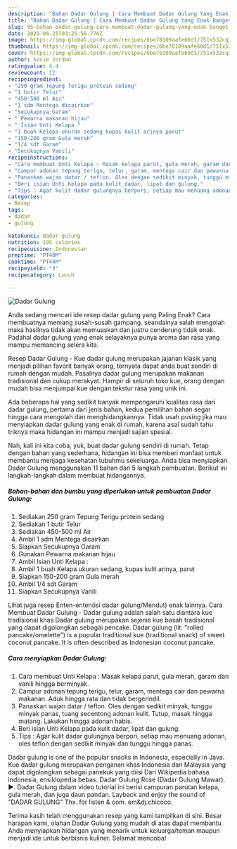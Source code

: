 ```yaml
---
description: "Bahan Dadar Gulung | Cara Membuat Dadar Gulung Yang Enak Banget"
title: "Bahan Dadar Gulung | Cara Membuat Dadar Gulung Yang Enak Banget"
slug: 95-bahan-dadar-gulung-cara-membuat-dadar-gulung-yang-enak-banget
date: 2020-06-25T03:25:56.776Z
image: https://img-global.cpcdn.com/recipes/6be78109aafe60d1/751x532cq70/dadar-gulung-foto-resep-utama.jpg
thumbnail: https://img-global.cpcdn.com/recipes/6be78109aafe60d1/751x532cq70/dadar-gulung-foto-resep-utama.jpg
cover: https://img-global.cpcdn.com/recipes/6be78109aafe60d1/751x532cq70/dadar-gulung-foto-resep-utama.jpg
author: Susie Jordan
ratingvalue: 4.4
reviewcount: 12
recipeingredient:
- "250 gram Tepung Terigu protein sedang"
- "1 butir Telur"
- "450-500 ml Air"
- "1 sdm Mentega dicairkan"
- "Secukupnya Garam"
- " Pewarna makanan hijau"
- " Isian Unti Kelapa "
- "1 buah Kelapa ukuran sedang kupas kulit arinya parut"
- "150-200 gram Gula merah"
- "1/4 sdt Garam"
- "Secukupnya Vanili"
recipeinstructions:
- "Cara membuat Unti Kelapa : Masak kelapa parut, gula merah, garam dan vanili hingga berminyak."
- "Campur adonan tepung terigu, telur, garam, mentega cair dan pewarna makanan. Aduk hingga rata dan tidak bergerindil."
- "Panaskan wajan datar / teflon. Oles dengan sedikit minyak, tunggu minyak panas, tuang secentong adonan kulit. Tutup, masak hingga matang. Lakukan hingga adonan habis."
- "Beri isian Unti Kelapa pada kulit dadar, lipat dan gulung."
- "Tips : Agar kulit dadar gulungnya berpori, setiap mau menuang adonan, oles teflon dengan sedikit minyak dan tunggu hingga panas."
categories:
- Resep
tags:
- dadar
- gulung

katakunci: dadar gulung 
nutrition: 195 calories
recipecuisine: Indonesian
preptime: "PT40M"
cooktime: "PT44M"
recipeyield: "3"
recipecategory: Lunch

---
```



![Dadar Gulung](https://img-global.cpcdn.com/recipes/6be78109aafe60d1/751x532cq70/dadar-gulung-foto-resep-utama.jpg)

Anda sedang mencari ide resep dadar gulung yang Paling Enak? Cara membuatnya memang susah-susah gampang. seandainya salah mengolah maka hasilnya tidak akan memuaskan dan justru cenderung tidak enak. Padahal dadar gulung yang enak selayaknya punya aroma dan rasa yang mampu memancing selera kita.

Resep Dadar Gulung - Kue dadar gulung merupakan jajanan klasik yang menjadi pilihan favorit banyak orang, ternyata dapat anda buat sendiri di rumah dengan mudah. Pasalnya dadar gulung merupakan makanan tradisional dan cukup merakyat. Hampir di seluruh toko kue, orang dengan mudah bisa menjumpai kue dengan tekstur rasa yang unik ini.

Ada beberapa hal yang sedikit banyak mempengaruhi kualitas rasa dari dadar gulung, pertama dari jenis bahan, kedua pemilihan bahan segar hingga cara mengolah dan menghidangkannya. Tidak usah pusing jika mau menyiapkan dadar gulung yang enak di rumah, karena asal sudah tahu triknya maka hidangan ini mampu menjadi sajian spesial.


Nah, kali ini kita coba, yuk, buat dadar gulung sendiri di rumah. Tetap dengan bahan yang sederhana, hidangan ini bisa memberi manfaat untuk membantu menjaga kesehatan tubuhmu sekeluarga. Anda bisa menyiapkan Dadar Gulung menggunakan 11 bahan dan 5 langkah pembuatan. Berikut ini langkah-langkah dalam membuat hidangannya.

<!--inarticleads1-->

##### Bahan-bahan dan bumbu yang diperlukan untuk pembuatan Dadar Gulung:

1. Sediakan 250 gram Tepung Terigu protein sedang
1. Sediakan 1 butir Telur
1. Sediakan 450-500 ml Air
1. Ambil 1 sdm Mentega dicairkan
1. Siapkan Secukupnya Garam
1. Gunakan  Pewarna makanan hijau
1. Ambil  Isian Unti Kelapa :
1. Ambil 1 buah Kelapa ukuran sedang, kupas kulit arinya, parut
1. Siapkan 150-200 gram Gula merah
1. Ambil 1/4 sdt Garam
1. Siapkan Secukupnya Vanili


Lihat juga resep Enten-enten(isi dadar gulung/Mendut) enak lainnya. Cara Membuat Dadar Gulung - Dadar gulung adalah salah satu diantara kue tradisional khas Dadar gulung merupakan sejenis kue basah tradisional yang dapat digolongkan sebagai pencake. Dadar gulung (lit: &#34;rolled pancake/omelette&#34;) is a popular traditional kue (traditional snack) of sweet coconut pancake. It is often described as Indonesian coconut pancake. 

<!--inarticleads2-->

##### Cara menyiapkan Dadar Gulung:

1. Cara membuat Unti Kelapa : Masak kelapa parut, gula merah, garam dan vanili hingga berminyak.
1. Campur adonan tepung terigu, telur, garam, mentega cair dan pewarna makanan. Aduk hingga rata dan tidak bergerindil.
1. Panaskan wajan datar / teflon. Oles dengan sedikit minyak, tunggu minyak panas, tuang secentong adonan kulit. Tutup, masak hingga matang. Lakukan hingga adonan habis.
1. Beri isian Unti Kelapa pada kulit dadar, lipat dan gulung.
1. Tips : Agar kulit dadar gulungnya berpori, setiap mau menuang adonan, oles teflon dengan sedikit minyak dan tunggu hingga panas.


Dadar gulung is one of the popular snacks in Indonesia, especially in Java. Kue dadar gulung merupakan penganan khas Indonesia dan Malaysia yang dapat digolongkan sebagai panekuk yang diisi Dari Wikipedia bahasa Indonesia, ensiklopedia bebas. Dadar Gulung Rose (Dadar Gulung Mawar). ►. Dadar Gulung dalam video tutorial ini berisi campuran parutan kelapa, gula merah, dan juga daun pandan. Layback and enjoy the sound of &#34;DADAR GULUNG&#34; Thx. for listen &amp; com. em&amp;dj.chicoco. 

Terima kasih telah menggunakan resep yang kami tampilkan di sini. Besar harapan kami, olahan Dadar Gulung yang mudah di atas dapat membantu Anda menyiapkan hidangan yang menarik untuk keluarga/teman maupun menjadi ide untuk berbisnis kuliner. Selamat mencoba!
